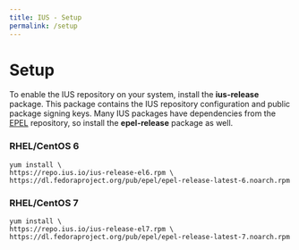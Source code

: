 ```yaml
---
title: IUS - Setup
permalink: /setup
---
```


# Setup

To enable the IUS repository on your system, install the **ius-release**
package.  This package contains the IUS repository configuration and public
package signing keys.  Many IUS packages have dependencies from the
[EPEL][epel] repository, so install the **epel-release** package as well.

### RHEL/CentOS 6

```
yum install \
https://repo.ius.io/ius-release-el6.rpm \
https://dl.fedoraproject.org/pub/epel/epel-release-latest-6.noarch.rpm
```

### RHEL/CentOS 7

```
yum install \
https://repo.ius.io/ius-release-el7.rpm \
https://dl.fedoraproject.org/pub/epel/epel-release-latest-7.noarch.rpm
```

[epel]: https://fedoraproject.org/wiki/EPEL
